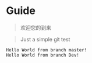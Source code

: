 # Guide
> 欢迎您的到来

> Just a simple git test

	Hello World from branch master!
	Hello World from branch Dev!
